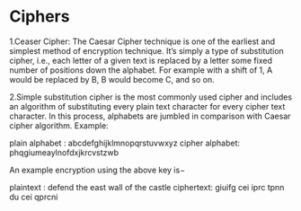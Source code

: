 # Ciphers
1.Ceaser Cipher:
The Caesar Cipher technique is one of the earliest and simplest method of encryption technique. 
It’s simply a type of substitution cipher, i.e., each letter of a given text is replaced by a letter some fixed number of positions down the alphabet. For example with a shift of 1, A would be replaced by B, B would become C, and so on.

2.Simple substitution cipher is the most commonly used cipher and includes an algorithm of substituting every plain text character for every cipher text character. In this process, alphabets are jumbled in comparison with Caesar cipher algorithm.
Example:

plain alphabet : abcdefghijklmnopqrstuvwxyz
cipher alphabet: phqgiumeaylnofdxjkrcvstzwb

An example encryption using the above key is−

plaintext : defend the east wall of the castle
ciphertext: giuifg cei iprc tpnn du cei qprcni


